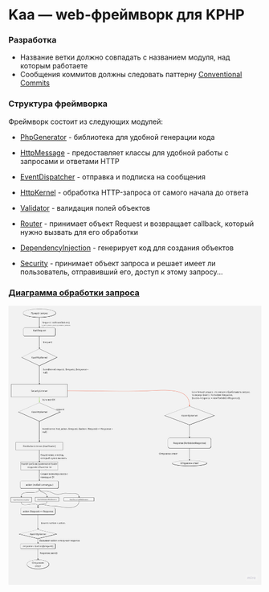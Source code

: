 # Kaa &mdash; web-фреймворк для KPHP

### Разработка
- Название ветки должно совпадать с названием модуля, над которым работаете
- Сообщения коммитов должны следовать паттерну [Conventional Commits](https://www.conventionalcommits.org/en/v1.0.0/)

### Структура фреймворка
Фреймворк состоит из следующих модулей:

+ [PhpGenerator](docs/PhpGenerator.md) - библиотека для удобной генерации кода

+ [HttpMessage](docs/HttpMessage.md) - предоставляет классы для удобной работы с запросами и ответами HTTP

+ [EventDispatcher](docs/EventDispatcher.md) - отправка и подписка на сообщения

+ [HttpKernel](docs/HttpKernel.md) - обработка HTTP-запроса от самого начала до ответа

+ [Validator](docs/Validator.md) - валидация полей объектов

+ [Router](docs/Router.md) - принимает объект Request и возвращает callback, который нужно вызвать для его обработки

+ [DependencyInjection](docs/DependencyInjection.md) - генерирует код для создания объектов

+ [Security](docs/Security.md) - принимает объект запроса и решает имеет ли пользователь, отправивший его, доступ к этому запросу...

### [Диаграмма обработки запроса](https://miro.com/welcomeonboard/dkV1ZXNGekY3R2dTM1pzRmN1SWpQMTllUGdBbWhMaEJyR0JxR0E4RE5zem9iTlJ5YTRQWjRNbktRTk9laU95TnwzNDU4NzY0NTM2NTEwODMzNzI1fDI=?share_link_id=856045042759)

![Диаграмма обработки запроса](docs/request_handling.jpg)

